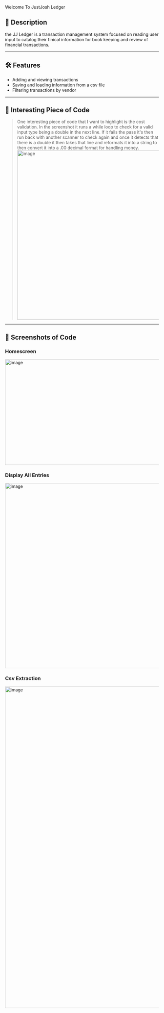  Welcome To JustJosh Ledger

## 📝 Description 
the JJ Ledger is a  transaction management system focused on reading user input to catalog their finical information for book keeping and review of financial transactions.

---

## 🛠️ Features
* Adding and viewing transactions
* Saving and loading information from a csv file
* Filtering transactions by vendor
---

## 💭 Interesting Piece of Code

>One interesting piece of code that I want to highlight is the cost validation. In the screenshot it runs a while loop to check for a valid input type being a double in the next line. If it fails the pass it's then run back with another scanner to check again and once it detects that there is a double it then takes that line and reformats it into a string to then convert it into a .00 decimal format for handling money.
><img width="1105" height="553" alt="image" src="https://github.com/user-attachments/assets/0db5540e-39d6-4b00-9a10-6af350b8d234" />

---

## 📸 Screenshots of Code

### Homescreen
<img width="890" height="345" alt="image" src="https://github.com/user-attachments/assets/a1179941-32a0-4be6-a4fa-4439d1cd3c0a" />

### Display All Entries
<img width="951" height="604" alt="image" src="https://github.com/user-attachments/assets/977d6d9a-bd8e-43b5-9e04-2f1738f46cbd" />

### Csv Extraction
<img width="1207" height="1049" alt="image" src="https://github.com/user-attachments/assets/bd37e71f-801d-4d72-87da-294968b8fd4b" />

